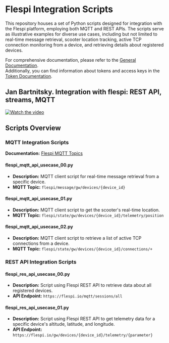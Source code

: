 # Flespi Integration Scripts

This repository houses a set of Python scripts designed for integration with the Flespi platform, employing both MQTT and REST APIs. The scripts serve as illustrative examples for diverse use cases, including but not limited to real-time message retrieval, scooter location tracking, active TCP connection monitoring from a device, and retrieving details about registered devices.

For comprehensive documentation, please refer to the [General Documentation](https://flespi.io/docs/#/mqtt/sessions).  
Additionally, you can find information about tokens and access keys in the [Token Documentation](https://flespi.com/kb/tokens-access-keys-to-flespi-platform#token-groups).


## Jan Bartnitsky. Integration with flespi: REST API, streams, MQTT

[![Watch the video](https://img.youtube.com/vi/nB2NVsyEfok/maxresdefault.jpg)](https://www.youtube.com/watch?v=nB2NVsyEfok)


## Scripts Overview

### MQTT Integration Scripts
**Documentation:** [Flespi MQTT Topics](https://flespi.com/kb/mqtt-topics)

#### flespi_mqtt_api_usecase_00.py

- **Description:** MQTT client script for real-time message retrieval from a specific device.
- **MQTT Topic:** `flespi/message/gw/devices/{device_id}`

#### flespi_mqtt_api_usecase_01.py

- **Description:** MQTT client script to get the scooter's real-time location.
- **MQTT Topic:** `flespi/state/gw/devices/{device_id}/telemetry/position`

#### flespi_mqtt_api_usecase_02.py

- **Description:** MQTT client script to retrieve a list of active TCP connections from a device.
- **MQTT Topic:** `flespi/state/gw/devices/{device_id}/connections/+`

### REST API Integration Scripts

#### flespi_res_api_usecase_00.py

- **Description:** Script using Flespi REST API to retrieve data about all registered devices.
- **API Endpoint:** `https://flespi.io/mqtt/sessions/all`

#### flespi_res_api_usecase_01.py

- **Description:** Script using Flespi REST API to get telemetry data for a specific device's altitude, latitude, and longitude.
- **API Endpoint:** `https://flespi.io/gw/devices/{device_id}/telemetry/{parameter}`
